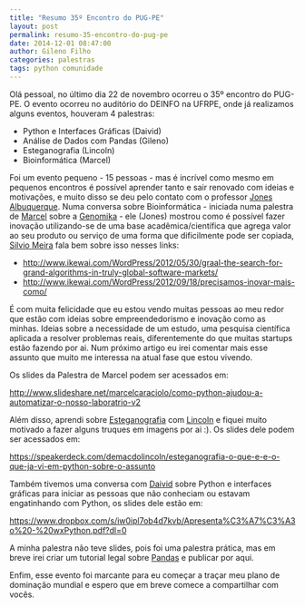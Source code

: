 ```yaml
---
title: "Resumo 35º Encontro do PUG-PE"
layout: post
permalink: resumo-35-encontro-do-pug-pe
date: 2014-12-01 08:47:00
author: Gileno Filho
categories: palestras
tags: python comunidade
---
```


Olá pessoal, no último dia 22 de novembro ocorreu o 35º encontro do PUG-PE. O evento ocorreu no auditório do DEINFO na UFRPE, onde já realizamos alguns eventos, houveram 4 palestras:

- Python e Interfaces Gráficas (Daivid)
- Análise de Dados com Pandas (Gileno)
- Esteganografia (Lincoln)
- Bioinformática (Marcel)

Foi um evento pequeno - 15 pessoas - mas é incrível como mesmo em pequenos encontros é possível aprender tanto e sair renovado com ideias e motivações, e muito disso se deu pelo contato com o professor [Jones Albuquerque](https://twitter.com/joabr). Numa conversa sobre Bioinformática - iniciada numa palestra de [Marcel](http://www.aimotion.blogspot.com.br/) sobre a [Genomika](http://www.genomika.com.br/) - ele (Jones) mostrou como é possível fazer inovação utilizando-se de uma base acadêmica/científica que agrega valor ao seu produto ou serviço de uma forma que dificilmente pode ser copiada, [Silvio Meira](https://twitter.com/srlm) fala bem sobre isso nesses links:

- http://www.ikewai.com/WordPress/2012/05/30/graal-the-search-for-grand-algorithms-in-truly-global-software-markets/
- http://www.ikewai.com/WordPress/2012/09/18/precisamos-inovar-mais-como/

É com muita felicidade que eu estou vendo muitas pessoas ao meu redor que estão com ideias sobre empreendedorismo e inovação como as minhas. Ideias sobre a necessidade de um estudo, uma pesquisa científica aplicada a resolver problemas reais, diferentemente do que muitas startups estão fazendo por ai. Num próximo artigo eu irei comentar mais esse assunto que muito me interessa na atual fase que estou vivendo.

Os slides da Palestra de Marcel podem ser acessados em:

http://www.slideshare.net/marcelcaraciolo/como-python-ajudou-a-automatizar-o-nosso-laboratrio-v2

Além disso, aprendi sobre [Esteganografia](https://pt.wikipedia.org/wiki/Esteganografia) com [Lincoln](https://e17aeternus.wordpress.com/) e fiquei muito motivado a fazer alguns truques em imagens por ai :). Os slides dele podem ser acessados em:

https://speakerdeck.com/demacdolincoln/esteganografia-o-que-e-e-o-que-ja-vi-em-python-sobre-o-assunto

Também tivemos uma conversa com [Daivid](https://facebook.com/DaividVasconcelos) sobre Python e interfaces gráficas para iniciar as pessoas que não conheciam ou estavam engatinhando com Python, os slides dele estão em:

https://www.dropbox.com/s/iw0ipl7ob4d7kvb/Apresenta%C3%A7%C3%A3o%20-%20wxPython.pdf?dl=0

A minha palestra não teve slides, pois foi uma palestra prática, mas em breve irei criar um tutorial legal sobre [Pandas](http://pandas.pydata.org/) e publicar por aqui.

Enfim, esse evento foi marcante para eu começar a traçar meu plano de dominação mundial e espero que em breve comece a compartilhar com vocês.
